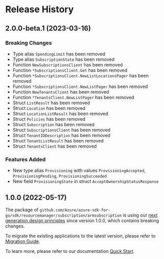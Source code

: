 # Release History

## 2.0.0-beta.1 (2023-03-16)
### Breaking Changes

- Type alias `SpendingLimit` has been removed
- Type alias `SubscriptionState` has been removed
- Function `NewSubscriptionsClient` has been removed
- Function `*SubscriptionsClient.Get` has been removed
- Function `*SubscriptionsClient.NewListLocationsPager` has been removed
- Function `*SubscriptionsClient.NewListPager` has been removed
- Function `NewTenantsClient` has been removed
- Function `*TenantsClient.NewListPager` has been removed
- Struct `ListResult` has been removed
- Struct `Location` has been removed
- Struct `LocationListResult` has been removed
- Struct `Policies` has been removed
- Struct `Subscription` has been removed
- Struct `SubscriptionsClient` has been removed
- Struct `TenantIDDescription` has been removed
- Struct `TenantListResult` has been removed
- Struct `TenantsClient` has been removed

### Features Added

- New type alias `Provisioning` with values `ProvisioningAccepted`, `ProvisioningPending`, `ProvisioningSucceeded`
- New field `ProvisioningState` in struct `AcceptOwnershipStatusResponse`


## 1.0.0 (2022-05-17)

The package of `github.com/Azure/azure-sdk-for-go/sdk/resourcemanager/subscription/armsubscription` is using our [next generation design principles](https://azure.github.io/azure-sdk/general_introduction.html) since version 1.0.0, which contains breaking changes.

To migrate the existing applications to the latest version, please refer to [Migration Guide](https://aka.ms/azsdk/go/mgmt/migration).

To learn more, please refer to our documentation [Quick Start](https://aka.ms/azsdk/go/mgmt).